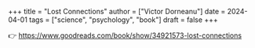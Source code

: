 +++
title = "Lost Connections"
author = ["Victor Dorneanu"]
date = 2024-04-01
tags = ["science", "psychology", "book"]
draft = false
+++

👉 <https://www.goodreads.com/book/show/34921573-lost-connections>
